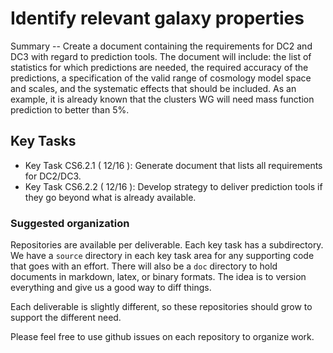 #  Identify relevant galaxy properties

Summary -- Create a document containing the requirements for DC2 and DC3 with regard to prediction tools. The
document will include: the list of statistics for which predictions are needed, the required accuracy of the
predictions, a specification of the valid range of cosmology model space and scales, and the systematic
effects that should be included. As an example, it is already known that the clusters WG will need mass
function prediction to better than 5%.

## Key Tasks
* Key Task CS6.2.1 ( 12/16 ): Generate document that lists all requirements for DC2/DC3.
* Key Task CS6.2.2 ( 12/16 ): Develop strategy to deliver prediction tools if they go beyond what is already available.

### Suggested organization
Repositories are available per deliverable.  Each key task has a subdirectory.
We have a `source` directory in each key task area for any supporting
code that goes with an effort.  There will also be a `doc` directory to hold documents in markdown,
latex, or binary formats.  The idea is to version everything and give us a good way to diff things.

Each deliverable is slightly different, so these repositories should grow to support the different need.

Please feel free to use github issues on each repository to organize work.
